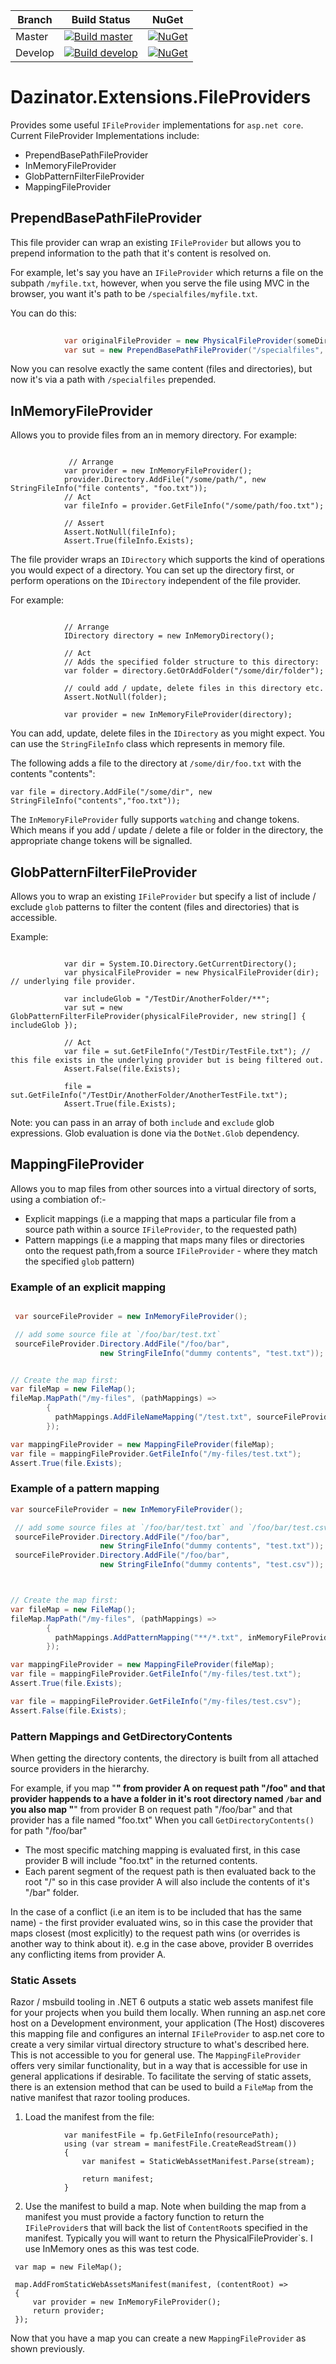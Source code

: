 | Branch  | Build Status | NuGet |
| ------------- | ------------- | ----- |
| Master  |[![Build master](https://ci.appveyor.com/api/projects/status/v6w8sn7feb01iypn/branch/master?svg=true)](https://ci.appveyor.com/project/dazinator/dazinator-extensions-fileproviders/branch/master) | [![NuGet](https://img.shields.io/nuget/v/Dazinator.Extensions.FileProviders.svg)](https://www.nuget.org/packages/Dazinator.Extensions.FileProviders/) |
| Develop | [![Build develop](https://ci.appveyor.com/api/projects/status/v6w8sn7feb01iypn?svg=true)](https://ci.appveyor.com/project/dazinator/dazinator-extensions-fileproviders/branch/develop)  | [![NuGet](https://img.shields.io/nuget/vpre/Dazinator.Extensions.FileProviders.svg)](https://www.nuget.org/packages/Dazinator.Extensions.FileProviders/) |

# Dazinator.Extensions.FileProviders

Provides some useful `IFileProvider` implementations for `asp.net core`.
Current FileProvider Implementations include:

- PrependBasePathFileProvider
- InMemoryFileProvider
- GlobPatternFilterFileProvider
- MappingFileProvider

## PrependBasePathFileProvider 

This file provider can wrap an existing `IFileProvider` but allows you to prepend information to the path that it's content is resolved on.

For example, let's say you have an `IFileProvider` which returns a file on the subpath `/myfile.txt`, however, when you serve the file using MVC in the browser, you want it's path to be `/specialfiles/myfile.txt`. 

You can do this:

```csharp
          
            var originalFileProvider = new PhysicalFileProvider(someDir);
            var sut = new PrependBasePathFileProvider("/specialfiles", originalFileProvider);

```

Now you can resolve exactly the same content (files and directories), but now it's via a path with `/specialfiles` prepended.

## InMemoryFileProvider 

Allows you to provide files from an in memory directory.
For example:

```

             // Arrange
            var provider = new InMemoryFileProvider();
            provider.Directory.AddFile("/some/path/", new StringFileInfo("file contents", "foo.txt"));
            // Act
            var fileInfo = provider.GetFileInfo("/some/path/foo.txt");

            // Assert
            Assert.NotNull(fileInfo);
            Assert.True(fileInfo.Exists);

```

The file provider wraps an `IDirectory` which supports the kind of operations you would expect of a directory.
You can set up the directory first, or perform operations on the `IDirectory` independent of the file provider.

For example:

```

            // Arrange
            IDirectory directory = new InMemoryDirectory();

            // Act
            // Adds the specified folder structure to this directory:
            var folder = directory.GetOrAddFolder("/some/dir/folder");
            
            // could add / update, delete files in this directory etc.
            Assert.NotNull(folder);

            var provider = new InMemoryFileProvider(directory);           

```

You can add, update, delete files in the `IDirectory` as you might expect. You can use the `StringFileInfo` class which represents in memory file.

The following adds a file to the directory at `/some/dir/foo.txt` with the contents "contents":


```
var file = directory.AddFile("/some/dir", new StringFileInfo("contents","foo.txt"));

```

The `InMemoryFileProvider` fully supports `watching` and change tokens. Which means if you add / update / delete a file or folder in the directory, the appropriate change tokens will be signalled.

## GlobPatternFilterFileProvider

Allows you to wrap an existing `IFileProvider` but specify a list of include / exclude `glob` patterns to filter the content (files and directories) that is accessible.

Example:

```

            var dir = System.IO.Directory.GetCurrentDirectory();
            var physicalFileProvider = new PhysicalFileProvider(dir); // underlying file provider.

            var includeGlob = "/TestDir/AnotherFolder/**";
            var sut = new GlobPatternFilterFileProvider(physicalFileProvider, new string[] { includeGlob });

            // Act
            var file = sut.GetFileInfo("/TestDir/TestFile.txt"); // this file exists in the underlying provider but is being filtered out.
            Assert.False(file.Exists);

            file = sut.GetFileInfo("/TestDir/AnotherFolder/AnotherTestFile.txt");
            Assert.True(file.Exists);         
```

Note: you can pass in an array of both `include` and `exclude` glob expressions. Glob evaluation is done via the `DotNet.Glob` dependency.


## MappingFileProvider

Allows you to map files from other sources into a virtual directory of sorts, using a combiation of:-

- Explicit mappings (i.e a mapping that maps a particular file from a source path within a source `IFileProvider`, to the requested path)
- Pattern mappings (i.e a mapping that maps many files or directories onto the request path,from a source `IFileProvider` - where they match the specified `glob` pattern)

### Example of an explicit mapping

```csharp

 var sourceFileProvider = new InMemoryFileProvider();

 // add some source file at `/foo/bar/test.txt`
 sourceFileProvider.Directory.AddFile("/foo/bar", 
                    new StringFileInfo("dummy contents", "test.txt"));


// Create the map first:
var fileMap = new FileMap();
fileMap.MapPath("/my-files", (pathMappings) =>
        {            
          pathMappings.AddFileNameMapping("/test.txt", sourceFileProvider, "/foo/bar/test.txt);        
        });

var mappingFileProvider = new MappingFileProvider(fileMap);
var file = mappingFileProvider.GetFileInfo("/my-files/test.txt");
Assert.True(file.Exists);

```


### Example of a pattern mapping


```csharp
var sourceFileProvider = new InMemoryFileProvider();

 // add some source files at `/foo/bar/test.txt` and `/foo/bar/test.csv`
 sourceFileProvider.Directory.AddFile("/foo/bar", 
                    new StringFileInfo("dummy contents", "test.txt"));
 sourceFileProvider.Directory.AddFile("/foo/bar", 
                    new StringFileInfo("dummy contents", "test.csv"));



// Create the map first:
var fileMap = new FileMap();
fileMap.MapPath("/my-files", (pathMappings) =>
        {            
          pathMappings.AddPatternMapping("**/*.txt", inMemoryFileProvider);               
        });

var mappingFileProvider = new MappingFileProvider(fileMap);
var file = mappingFileProvider.GetFileInfo("/my-files/test.txt");
Assert.True(file.Exists);

var file = mappingFileProvider.GetFileInfo("/my-files/test.csv");
Assert.False(file.Exists);

```


### Pattern Mappings and GetDirectoryContents

When getting the directory contents, the directory is built from all attached source providers in the hierarchy.

For example, if you map "**" from provider A on request path "/foo" and that provider happends to a have a folder in it's root directory named `/bar`
and you also map "**" from provider B on request path "/foo/bar" and that provider has a file named "foo.txt"
When you call `GetDirectoryContents()` for path "/foo/bar"

- The most specific matching mapping is evaluated first, in this case provider B will include "foo.txt" in the returned contents.
- Each parent segment of the request path is then evaluated back to the root "/" so in this case provider A will also include the contents of it's "/bar" folder.


In the case of a conflict (i.e an item is to be included that has the same name) - the first provider evaluated wins, so in this case the provider that maps closest (most explicitly) to the request path wins (or overrides is another way to think about it).
e.g in the case above, provider B overrides any conflicting items from provider A.


### Static Assets

Razor / msbuild tooling in .NET 6 outputs a static web assets manifest file for your projects when you build them locally.
When running an asp.net core host on a Development environment, your application (The Host) discoveres this mapping file and configures an internal `IFileProvider` to asp.net core to create 
a very similar virtual directory structure to what's described here. This is not accessible to you for general use.
The `MappingFileProvider` offers very similar functionality, but in a way that is accessible for use in general applications if desirable.
To facilitate the serving of static assets, there is an extension method that can be used to build a `FileMap` from the native manifest that razor tooling produces.

1. Load the manifest from the file:

```
            var manifestFile = fp.GetFileInfo(resourcePath);
            using (var stream = manifestFile.CreateReadStream())
            {
                var manifest = StaticWebAssetManifest.Parse(stream);              

                return manifest;
            }
```

2. Use the manifest to build a map. Note when building the map from a manifest you must provide a 
factory function to return the `IFileProvider`s that will back the list of `ContentRoot`s specified in the manifest. Typically
you will want to return the PhysicalFileProvider`s. I use InMemory ones as this was test code.

```
 var map = new FileMap();

 map.AddFromStaticWebAssetsManifest(manifest, (contentRoot) =>
 {
     var provider = new InMemoryFileProvider();
     return provider;
 });

 ```

 Now that you have a map you can create a new `MappingFileProvider` as shown previously.
